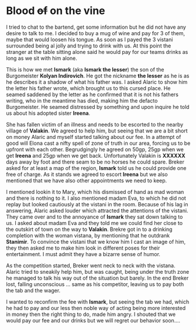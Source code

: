 # Blood ~~of~~ on the vine

I tried to chat to the bartend, get some information but he did not have any
desire to talk to me. I decided to buy a mug of wine and pay for 3 of them,
maybe that would loosen his tongue. As soon as I payed the 3 vistani surrounded
being al jolly and trying to drink with us. At this point the stranger at the
table sitting alone said he would pay for our teams drinks as long as we sit
with him alone.

This is how we met **Ismark** (aka **Ismark the lesser**) the son of the
Burgomeister **Kolyan Indirovich**. He got the nickname **the lesser** as he is
as he describes it a shadow of what his father was. I asked Alaric to show him
the letter his father wrote, which brought us to this cursed place. He seamed
saddened by the letter as he confirmed that it is not his fathers writing, who
in the meantime has died, making him the defacto Burgomeister. He seamed
distressed by something and upon inquire he told us about his adopted sister
**Ireena**.

She has fallen victim of an illness and needs to be escorted to the nearby
village of **Valakin**. We agreed to help him, but seeing that we are a bit
short on money Alaric and myself started talking about our fee. In a attempt of
good will Elona cast a nifty spell of zone of truth in our area, forcing us to
be upfront with each other. Begrudgingly he agreed on 50gp, 25gp when we get
**Ireena** and 25gp when we get back. Unfortunately Valakin is **XXXXXX** days
away by foot and there seam to be no horses he could spare. Breker asked for at
least a map of the region, **Ismark** told us he could provide one free of
charge. As it stands we agreed to escort **Ireena** but we also mentioned that
we have also other appointments we need to keep.

I mentioned lookin it to Mary, which his dismissed of hand as mad woman and
there is nothing to it. I also mentioned madam Eva, to which he did not replay
but looked cautiously at the vistani in the room. Because of his lag in
answering, Alaric asked louder which attracted the attentions of the vistani.
They came over and to the annoyance of **Ismark** they sat down talking to us.
I asked about madam Eva and they told me we could find her close to the
outskirt of town on the way to **Valakin**. Brekre got in to a drinking
completion with the woman vistana, by mentioning that he outdrank **Stanimir**.
To convince the vistani that we know him I cast an image of him, they then
asked me to make him look in different poses for their entertainment. I must
admit they have a bizarre sense of humor.

As the competition started, Breker went neck to neck with the vistana. Alaric
tried to sneakily help him, but was caught, being under the truth zone he
managed to talk his way out of the situation but barely. In the end Breker
lost, falling unconscious ... same as his competitor, leaving us to pay both
the tab and the wager.

I wanted to reconfirm the fee with **Ismark**, but seeing the tab we had, which
he had to pay and our less then noble way of acting being more interested in
money then the right thing to do, made him angry. I shouted that we would pay
our fee and our drinks but we will regret our behavior soon.... 
